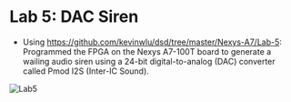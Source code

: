 # Lab 5: DAC Siren

- Using https://github.com/kevinwlu/dsd/tree/master/Nexys-A7/Lab-5: Programmed the FPGA on the Nexys A7-100T board to generate a wailing audio siren using a 24-bit digital-to-analog (DAC) converter called Pmod I2S (Inter-IC Sound).

![Lab5](https://user-images.githubusercontent.com/45151020/138322205-cc0d480b-918d-481d-a230-8ae42fc2317a.jpg)
